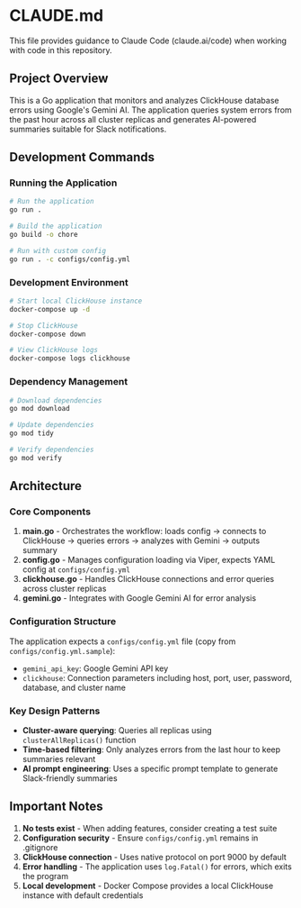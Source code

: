 # CLAUDE.md

This file provides guidance to Claude Code (claude.ai/code) when working with code in this repository.

## Project Overview

This is a Go application that monitors and analyzes ClickHouse database errors using Google's Gemini AI. The application queries system errors from the past hour across all cluster replicas and generates AI-powered summaries suitable for Slack notifications.

## Development Commands

### Running the Application
```bash
# Run the application
go run .

# Build the application
go build -o chore

# Run with custom config
go run . -c configs/config.yml
```

### Development Environment
```bash
# Start local ClickHouse instance
docker-compose up -d

# Stop ClickHouse
docker-compose down

# View ClickHouse logs
docker-compose logs clickhouse
```

### Dependency Management
```bash
# Download dependencies
go mod download

# Update dependencies
go mod tidy

# Verify dependencies
go mod verify
```

## Architecture

### Core Components
1. **main.go** - Orchestrates the workflow: loads config → connects to ClickHouse → queries errors → analyzes with Gemini → outputs summary
2. **config.go** - Manages configuration loading via Viper, expects YAML config at `configs/config.yml`
3. **clickhouse.go** - Handles ClickHouse connections and error queries across cluster replicas
4. **gemini.go** - Integrates with Google Gemini AI for error analysis

### Configuration Structure
The application expects a `configs/config.yml` file (copy from `configs/config.yml.sample`):
- `gemini_api_key`: Google Gemini API key
- `clickhouse`: Connection parameters including host, port, user, password, database, and cluster name

### Key Design Patterns
- **Cluster-aware querying**: Queries all replicas using `clusterAllReplicas()` function
- **Time-based filtering**: Only analyzes errors from the last hour to keep summaries relevant
- **AI prompt engineering**: Uses a specific prompt template to generate Slack-friendly summaries

## Important Notes

1. **No tests exist** - When adding features, consider creating a test suite
2. **Configuration security** - Ensure `configs/config.yml` remains in .gitignore
3. **ClickHouse connection** - Uses native protocol on port 9000 by default
4. **Error handling** - The application uses `log.Fatal()` for errors, which exits the program
5. **Local development** - Docker Compose provides a local ClickHouse instance with default credentials
